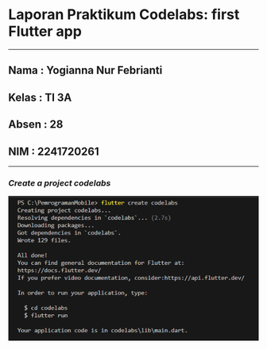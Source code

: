 # **Laporan Praktikum Codelabs: first Flutter app**

---

## Nama  : Yogianna Nur Febrianti
## Kelas : TI 3A
## Absen : 28
## NIM   : 2241720261
---

### *Create a project codelabs*

![Screenshot hello_world](img/codelabs.png)